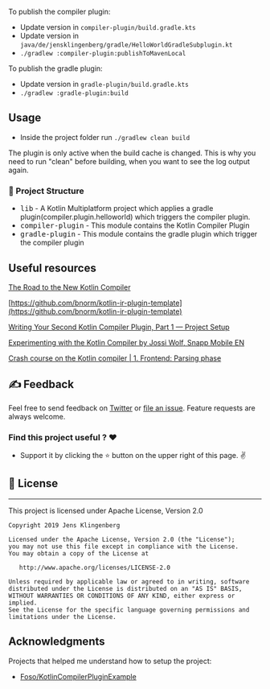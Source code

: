 

To publish the compiler plugin:
- Update version in `compiler-plugin/build.gradle.kts` 
- Update version in `java/de/jensklingenberg/gradle/HelloWorldGradleSubplugin.kt`
- `./gradlew :compiler-plugin:publishToMavenLocal`

To publish the gradle plugin:
- Update version in `gradle-plugin/build.gradle.kts`
- `./gradlew :gradle-plugin:build`


## Usage

* Inside the project folder run `./gradlew clean build` 

The plugin is only active when the build cache is changed. This is why you need to run "clean" before building, when you want to see the log output again.

### 👷 Project Structure
*  <kbd>lib</kbd> - A Kotlin Multiplatform project which applies a gradle plugin(compiler.plugin.helloworld) which triggers the compiler plugin.
*  <kbd>compiler-plugin</kbd> - This module contains the Kotlin Compiler Plugin
*  <kbd>gradle-plugin</kbd> - This module contains the gradle plugin which trigger the compiler plugin

## Useful resources
[The Road to the New Kotlin Compiler](https://www.youtube.com/watch?v=iTdJJq_LyoY)

[https://github.com/bnorm/kotlin-ir-plugin-template](https://github.com/bnorm/kotlin-ir-plugin-template)

[Writing Your Second Kotlin Compiler Plugin, Part 1 — Project Setup](https://blog.bnorm.dev/writing-your-second-compiler-plugin-part-1)

[Experimenting with the Kotlin Compiler by Jossi Wolf, Snapp Mobile EN](https://www.youtube.com/watch?v=Y6gEA-nS2uQ)

[Crash course on the Kotlin compiler | 1. Frontend: Parsing phase](https://medium.com/google-developer-experts/crash-course-on-the-kotlin-compiler-1-frontend-parsing-phase-9898490d922b)

## ✍️ Feedback

Feel free to send feedback on [Twitter](https://twitter.com/jklingenberg_) or [file an issue](https://github.com/foso/KotlinCompilerPluginExample/issues/new). Feature requests are always welcome.


### Find this project useful ? :heart:
* Support it by clicking the :star: button on the upper right of this page. :v:

## 📜 License

-------

This project is licensed under Apache License, Version 2.0

    Copyright 2019 Jens Klingenberg

    Licensed under the Apache License, Version 2.0 (the "License");
    you may not use this file except in compliance with the License.
    You may obtain a copy of the License at

       http://www.apache.org/licenses/LICENSE-2.0

    Unless required by applicable law or agreed to in writing, software
    distributed under the License is distributed on an "AS IS" BASIS,
    WITHOUT WARRANTIES OR CONDITIONS OF ANY KIND, either express or implied.
    See the License for the specific language governing permissions and
    limitations under the License.


## Acknowledgments

Projects that helped me understand how to setup the project:
* [Foso/KotlinCompilerPluginExample](https://github.com/Foso/KotlinCompilerPluginExample)
